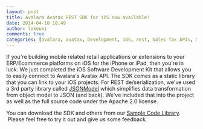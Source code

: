 ```yaml
---
layout: post
title: Avalara Avatax REST SDK for iOS now available!
date: 2014-04-10 18:49
author: lokeuei
comments: true
categories: [avalara, avatax, Development, iOS, rest, Sales Tax APIs, SDK, sdk]
---
```

If you're building mobile related retail applications or extensions to your ERP/Ecommerce platforms on iOS for the iPhone or iPad, then you're in luck. We just completed the iOS Software Development Kit that allows you to easily connect to Avalara's Avatax API. The SDK comes as a static library that you can link to your iOS projects. For REST de/serialization, we've used a 3rd party library called <a href="https://github.com/icanzilb/JSONModel">JSONModel</a> which simplifies data transformation from object model to JSON (and back). We've included that into the project as well as the full source code under the Apache 2.0 license.

You can download the SDK and others from our <a href="http://developer.avalara.com/api-docs/api-sample-code">Sample Code Library</a>.  Please feel free to try it out and give us some feedback.

&nbsp;
